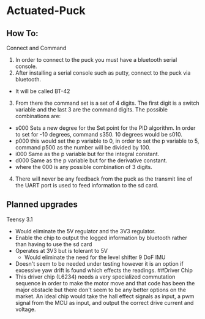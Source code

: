 # Actuated-Puck

## How To:
Connect and Command
 1. In order to connect to the puck you must have a bluetooth serial console.
 2. After installing a serial console such as putty, connect to the puck via bluetooth.
   * It will be called BT-42
 3. From there the command set is a set of 4 digits. The first digit is a switch variable and the last 3 are the command digits. The possible combinations are:
   * s000
Sets a new degree for the Set point for the PID algorithm.
In order to set for -10 degrees, command s350.
10 degrees would be s010.
   * p000
this would set the p variable to 0, in order to set the p variable to 5, command p500 as the number will be divided by 100.
  * i000
Same as the p variable but for the integral constant.
  * d000
Same as the p variable but for the derivative constant.
  * where the 000 is any possible combination of 3 digits.
 4. There will never be any feedback from the puck as the transmit line of the UART port is used to feed information to the sd card.

## Planned upgrades
Teensy 3.1
  * Would eliminate the 5V regulator and the 3V3 regulator.
  * Enable the chip to output the logged information by bluetooth rather than having to use the sd card
  * Operates at 3V3 but is tolerant to 5V
    * Would eliminate the need for the level shifter
9 DoF IMU
  * Doesn't seem to be needed under testing however it is an option if excessive yaw drift is found which effects the readings.
##Driver Chip
  * This driver chip (L6234) needs a very specialized commutation sequence in order to make the motor move and that code has been the major obstacle but there don't seem to be any better options on the market. An ideal chip would take the hall effect signals as input, a pwm signal from the MCU as input, and output the correct drive current and voltage.
